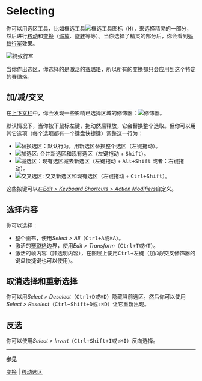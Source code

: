 # Selecting

你可以用选区工具，比如框选工具![框选工具图标](tools/marquee-tool.png)（<kbd>M</kbd>），来选择精灵的一部分，然后进行[移动](move-selection.md)和[变换](transformations.md)（[缩放](resize.md)、[旋转](rotate.md)等等）。当你选择了精灵的部分后，你会看到[蚂蚁行军](https://en.wikipedia.org/wiki/Marching_ants)效果。

![蚂蚁行军](selecting/marching-ants.gif)

当你作出选区，你选择的是激活的[赛璐珞](cel.md)，所以所有的变换都只会应用到这个特定的赛璐珞。

## 加/减/交叉

在[上下文栏](context-bar.md)中，你会发现一些影响已选择区域的修饰器：![修饰器](selecting/modifiers.png)。

默认情况下，当你按下鼠标左键，拖动然后释放，它会替换整个选取。但你可以用其它选项（每个选项都有一个键盘快捷键）调整这一行为：

- ![替换选区](selecting/replace-selection.png)：默认行为，用新选区替换整个选区（左键拖动）。
- ![加选区](selecting/add-selection.png): 合并新选区和现有选区（左键拖动 + <kbd>Shift</kbd>）。
- ![减选区](selecting/subtract-selection.png)：现有选区减去新选区（左键拖动 + <kbd>Alt+Shift</kbd> 或者：右键拖动）。
- ![交叉选区](selecting/intersect-selection.png): 交叉新选区和现有选区（左键拖动 + <kbd>Ctrl+Shift</kbd>）。

这些按键可以在[_Edit > Keyboard Shortcuts > Action Modifiers_](keyboard-shortcuts.md#action-modifiers)自定义。

## 选择内容

你可以选择：

- 整个画布，使用*Select > All*（<kbd>Ctrl+A</kbd>或<kbd>⌘A</kbd>）。
- 激活的[赛璐珞](cel.md)边界，使用*Edit > Transform*（<kbd>Ctrl+T</kbd>或<kbd>⌘T</kbd>）。
- 激活的帧内容（非透明内容），在图层上使用<kbd>Ctrl+左键</kbd>（加/减/交叉修饰器的键盘快捷键也可以使用）。

## 取消选择和重新选择

你可以用*Select > Deselect*（<kbd>Ctrl+D</kbd>或<kbd>⌘D</kbd>）隐藏当前选区。然后你可以使用*Select > Reselect*（<kbd>Ctrl+Shift+D</kbd>或<kbd>⇧⌘D</kbd>）让它重新出现。

## 反选

你可以使用*Select > Invert*（<kbd>Ctrl+Shift+I</kbd>或<kbd>⇧⌘I</kbd>）反向选择。

---

**参见**

[变换](transformations.md) | [移动选区](move-selection.md)
